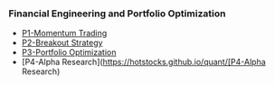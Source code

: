 
### Financial Engineering and Portfolio Optimization

- [P1-Momentum Trading](https://hotstocks.github.io/quant/P1-Momentum-Trading)
- [P2-Breakout Strategy](https://hotstocks.github.io/quant/P2-Breakout-Strategy)
- [P3-Portfolio Optimization](https://hotstocks.github.io/quant/P3-Portfolio-Optimization)
- [P4-Alpha Research](https://hotstocks.github.io/quant/[P4-Alpha Research)




